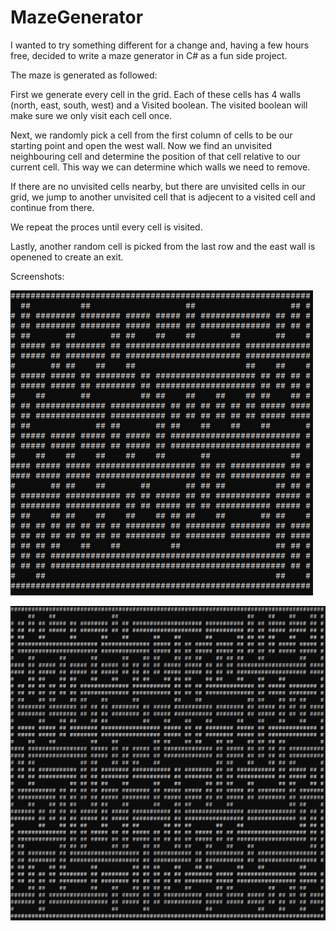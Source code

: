 # MazeGenerator
I wanted to try something different for a change and, having a few hours free, decided to write a maze generator in C# as a fun side project.

The maze is generated as followed:

First we generate every cell in the grid. Each of these cells has 4 walls (north, east, south, west) and a Visited boolean. The visited boolean will make sure we only visit each cell once.

Next, we randomly pick a cell from the first column of cells to be our starting point and open the west wall. 
Now we find an unvisited neighbouring cell and determine the position of that cell relative to our current cell. This way we can determine which walls we need to remove.

If there are no unvisited cells nearby, but there are unvisited cells in our grid, we jump to another unvisited cell that is adjecent to a visited cell and continue from there.

We repeat the proces until every cell is visited.

Lastly, another random cell is picked from the last row and the east wall is openened to create an exit.

Screenshots: 

![Alt text](/MazeGenerator/Screenshot/Maze1.PNG?raw=true "Example maze 1")

![Alt text](/MazeGenerator/Screenshot/Maze2.PNG?raw=true "Example maze 2")
